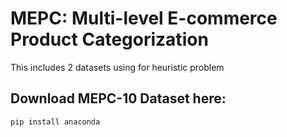 # MEPC: Multi-level E-commerce Product Categorization
This includes 2 datasets using for heuristic problem
## Download MEPC-10 Dataset here:
```bash
pip install anaconda
```